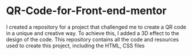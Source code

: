 # QR-Code-for-Front-end-mentor
I created a repository for a project that challenged me to create a QR code in a unique and creative way. To achieve this, I added a 3D effect to the design of the code. This repository contains all the code and resources used to create this project, including the HTML, CSS files
